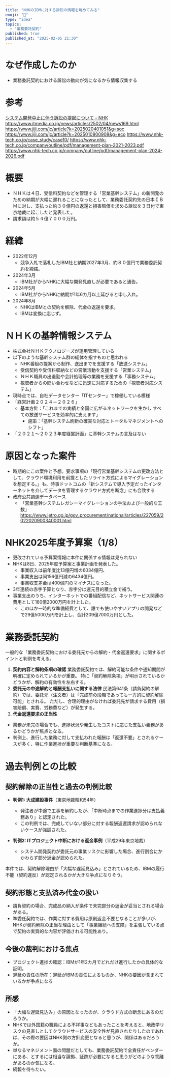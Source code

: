 ```yaml
---
title: "NHKのIBMに対する訴訟の情報を眺めてみる"
emoji: "🦆"
type: "idea"
topics:
  - "業務委託契約"
published: true
published_at: "2025-02-05 21:30"
---
```


# なぜ作成したのか
- 業務委託契約における訴訟の動向が気になるから情報収集する


# 参考
[システム開発中止に伴う訴訟の提起について - NHK](https://www.nhk.or.jp/info/otherpress/pdf/2024/20250204.pdf)
https://www.itmedia.co.jp/news/articles/2502/04/news169.html
https://www.jiji.com/jc/article?k=2025020401051&g=soc
https://www.jiji.com/jc/article?k=2025010800908&g=eco
https://www.nhk-tech.co.jp/case_study/case10/
https://www.nhk-tech.co.jp/company/outline/pdf/management-plan-2021-2023.pdf
https://www.nhk-tech.co.jp/company/outline/pdf/management-plan-2024-2026.pdf

# 概要

- ＮＨＫは４日、受信料契約などを管理する「営業基幹システム」の新開発のための納期が大幅に遅れることになったとして、業務委託契約先の日本ＩＢＭに対し、支払った約３０億円の返還と損害賠償を求める訴訟を３日付で東京地裁に起こしたと発表した。
- 請求額は約５４億７０００万円。

# 経緯
  - 2022年12月
    - 競争入札で落札したIBM社と納期2027年3月、約８０億円で業務委託契約を締結。
  - 2024年3月
    - IBM社がからNHKに大幅な開発見直しが必要であると通告。
  - 2024年5月
    - IBM社がからNHKに納期が1年6カ月以上延びると申し入れ。
  - 2024年8月
    - NHKはIBMとの契約を解除、代金の返還を要求。
    - IBMは変換に応じず。

# ＮＨＫの基幹情報システム

- 株式会社ＮＨＫテクノロジーズが運用管理している
- 以下のような基幹システム群の総体を指すものと思われる
  - NHK番組の提案から制作、送出までを支援する「放送システム」
  - 受信契約や受信料収納などの営業活動を支援する「営業システム」
  - ＮＨＫ職員の出退勤や会計処理等の業務を支援する「事務システム」
  - 視聴者からの問い合わせなどに迅速に対応するための「視聴者対応システム」
- 現時点では、自社データセンター「ITセンター」で稼働している模様
- 「経営計画２０２４－２０２６」
  - 基本方針：「これまでの実績と全国に広がるネットワークを生かし
すべての放送サービスを効率的に支えます」
    - 施策：「基幹システム刷新の確実な対応とトータルマネジメントへのシフト」
- 「２０２１～２０２３年度経営計画」に基幹システムの言及はない


# 原因となった案件
- 時期的にこの案件と予想。要求事項の「現行営業基幹システムの更改方法として、クラウド環境利用を前提としたリライト方式によるマイグレーションを想定する。」も、時事ドットコムの「新システムで導入予定だったインターネットを介してデータを管理するクラウド方式を断念」にも合致する
- 政府公共調達データベース
  - 「営業基幹システムレガシーマイグレーションの手法および一般的な工数」
https://www.jetro.go.jp/gov_procurement/national/articles/227059/2022020900340001.html

# NHK2025年度予算案（1/8）
- 更改されている予算案情報に本件に関係する情報は見られない
- NHKは8日、2025年度予算案と事業計画を発表した。 
  - 事業収入は前年度比13億円増の6034億円、
  - 事業支出は同156億円減の6434億円。 
  - 事業収支差金は400億円のマイナスになった。 
- 3年連続の赤字予算となり、赤字分は還元目的積立金で補う。 
- 事業支出のうち、インターネットでの番組配信など、ネットサービス関連の費用として180億2000万円を計上した。
  - このほか一時的な準備経費として、誰でも使いやすいアプリの開発などで29億5000万円を計上し、合計209億7000万円とした。
  

# 業務委託契約

一般的な「業務委託契約における委託元からの解約・代金返還要求」に関するポイントと判例を考える。

1. **契約内容と解約条項の確認**
業務委託契約では、解約可能な条件や通知期間が明確に定められているかが重要。
特に「契約解除条項」が明示されているかどうかが、解約の有効性を左右する。
1. **委託元の中途解約と報酬支払いに関する法律**
民法第641条（請負契約の解約）では、委託元（注文者）は「完成前の段階であっても一方的に契約解除可能」とされる。
ただし、合理的理由がなければ委託先が請求する費用（損害賠償、実費、労務費など）が発生する。
1. **代金返還要求の正当性**
- 業務が未完の場合でも、進捗状況や発生したコストに応じた支払い義務があるかどうかが焦点となる。
- 判例上、進行した業務に対して支払われた報酬は「返還不要」とされるケースが多く、特に作業進捗が重要な判断基準になる。

# 過去判例との比較

## 契約解除の正当性と過去の判例比較
- **判例1: 大成建設事件**（東京地裁昭和54年）
   - 発注者が中途で工事を解約したが、「中断時点までの作業進捗分は支払義務あり」と認定された。
   - この判例では、完成していない部分に対する報酬返還請求が認められないケースが強調された。

- **判例2: ITプロジェクト中断における返金事例**（平成29年東京地裁）
   - システム開発契約が委託元の事業リスクに影響した場合、進行割合にかかわらず部分返金が認められた。

本件では、契約解除理由が「大幅な遅延見込み」とされているため、IBMの履行不能（契約違反）が認定されるかが大きな争点になりそう。
 


## 契約形態と支払済み代金の扱い
- 請負契約の場合、完成品の納入が条件で未完部分の返金が妥当とされる場合がある。
- 準委任契約では、作業に対する費用は原則返金不要となることが多いが、NHKが契約解除の正当な理由として「事業継続への支障」を主張している点で契約の実質的な内容が評価される可能性あり。

## 今後の裁判における焦点
- プロジェクト進捗の確認：IBMが1年2カ月でどれだけ進行したかの具体的な証明。
- 遅延の責任の所在：遅延がIBMの責任によるものか、NHKの要因が含まれているかが争点になる


## 所感
- 「大幅な遅延見込み」の原因となったのが、クラウド方式の断念にあるのだろうか。
- NHKでは外国籍の職員による不祥事などもあったことを考えると、地政学リスクの見直しとしてクラウドサービスの安全性が見直されたりしたのであれば、その際の要因はNHK側の方針変更となると思うが、関係はあるだろうか。
- 単なるマネジメント面の問題だとしても、業務委託契約で全責任がベンダーにある、とするには相当な論拠、証跡が必要になると思うがどのような乖離があるのか気になる。
- 続報を待ちたい。